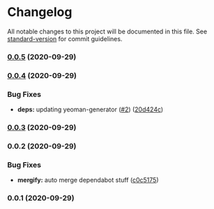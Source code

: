 # Changelog

All notable changes to this project will be documented in this file. See [standard-version](https://github.com/conventional-changelog/standard-version) for commit guidelines.

### [0.0.5](https://github.com/JordanSinko/generator-typescript-monorepo-accelerator/compare/v0.0.4...v0.0.5) (2020-09-29)

### [0.0.4](https://github.com/JordanSinko/generator-typescript-monorepo-accelerator/compare/v0.0.2...v0.0.4) (2020-09-29)

### Bug Fixes

- **deps:** updating yeoman-generator ([#2](https://github.com/JordanSinko/generator-typescript-monorepo-accelerator/issues/2)) ([20d424c](https://github.com/JordanSinko/generator-typescript-monorepo-accelerator/commit/20d424c0d163e6a7c814332397a40341a53ba9e4))

### [0.0.3](https://github.com/JordanSinko/generator-typescript-monorepo-accelerator/compare/v0.0.2...v0.0.3) (2020-09-29)

### 0.0.2 (2020-09-29)

### Bug Fixes

- **mergify:** auto merge dependabot stuff ([c0c5175](https://github.com/JordanSinko/generator-typescript-monorepo-accelerator/commit/c0c5175d2d1630d20d4505eab7d3790c6a5767d8))

### 0.0.1 (2020-09-29)

